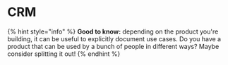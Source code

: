 # CRM

{% hint style="info" %}
**Good to know:** depending on the product you're building, it can be useful to explicitly document use cases. Do you have a product that can be used by a bunch of people in different ways? Maybe consider splitting it out!
{% endhint %}
